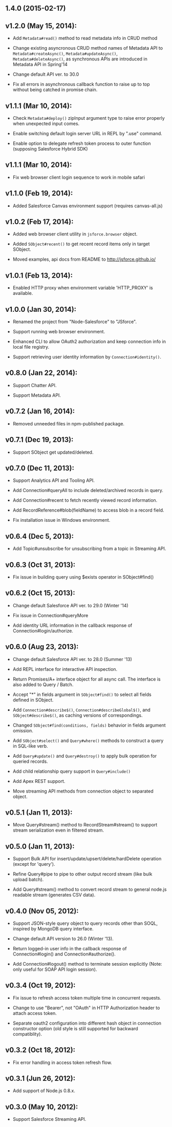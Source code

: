 ## 1.4.0 (2015-02-17)


## v1.2.0 (May 15, 2014):

* Add `Metadata#read()` method to read metadata info in CRUD method

* Change existing asyncronous CRUD method names of Metadata API to `Metadata#createAsync()`, `Metadata#updateAsync()`, `Metadata#deleteAsync()`, as synchronous APIs are introduced in Metadata API in Spring'14

* Change default API ver. to 30.0

* Fix all errors in asynchronous callback function to raise up to top without being catched in promise chain.


## v1.1.1 (Mar 10, 2014):

* Check `Metadata#deploy()` zipInput argument type to raise error properly when unexpected input comes.

* Enable switching default login server URL in REPL by ".use" command.

* Enable option to delegate refresh token process to outer function (supposing Salesforce Hybrid SDK)


## v1.1.1 (Mar 10, 2014):

* Fix web browser client login sequence to work in mobile safari


## v1.1.0 (Feb 19, 2014):

* Added Salesforce Canvas environment support (requires canvas-all.js)


## v1.0.2 (Feb 17, 2014):

* Added web browser client utility in `jsforce.browser` object.

* Added `SObject#recent()` to get recent record items only in target SObject.

* Moved examples, api docs from README to http://jsforce.github.io/


## v1.0.1 (Feb 13, 2014):

* Enabled HTTP proxy when environment variable 'HTTP_PROXY' is available.


## v1.0.0 (Jan 30, 2014):

* Renamed the project from "Node-Salesforce" to "JSforce".

* Support running web browser environment.

* Enhanced CLI to allow OAuth2 authorization and keep connection info in local file registry.

* Support retrieving user identity information by `Connection#identity()`.


## v0.8.0 (Jan 22, 2014):

* Support Chatter API.

* Support Metadata API.


## v0.7.2 (Jan 16, 2014):

* Removed unneeded files in npm-published package.


## v0.7.1 (Dec 19, 2013):

* Support SObject get updated/deleted.


## v0.7.0 (Dec 11, 2013):

* Support Analytics API and Tooling API.

* Add Connection#queryAll to include deleted/archived records in query.

* Add Connection#recent to fetch recently viewed record information.

* Add RecordReference#blob(fieldName) to access blob in a record field.

* Fix installation issue in Windows environment.


## v0.6.4 (Dec 5, 2013):

* Add Topic#unsubscribe for unsubscribing from a topic in Streaming API.

## v0.6.3 (Oct 31, 2013):

* Fix issue in building query using $exists operator in SObject#find()

## v0.6.2 (Oct 15, 2013):

* Change default Salesforce API ver. to 29.0 (Winter '14)

* Fix issue in Connection#queryMore

* Add identity URL information in the callback response of Connection#login/authorize.


## v0.6.0 (Aug 23, 2013):

* Change default Salesforce API ver. to 28.0 (Summer '13)

* Add REPL interface for interactive API inspection.

* Return Promises/A+ interface object for all async call. The interface is also added to Query / Batch.

* Accept "*" in fields argument in `SObject#find()` to select all fields defined in SObject.

* Add `Connection#describe$()`, `Connection#describeGlobal$()`, and `SObject#describe$()`, as caching versions of correspondings.

* Changed `SObject#find(conditions, fields)` behavior in fields argument omission.

* Add `SObject#select()` and `Query#where()` methods to construct a query in SQL-like verb.

* Add `Query#update()` and `Query#destroy()` to apply bulk operation for queried records.

* Add child relationship query support in `Query#include()`

* Add Apex REST support.

* Move streaming API methods from connection object to separated object.

## v0.5.1 (Jan 11, 2013):

* Move Query#stream() method to RecordStream#stream() to support stream serialization even in filtered stream.

## v0.5.0 (Jan 11, 2013):

* Support Bulk API for insert/update/upsert/delete/hardDelete operation (except for 'query').

* Refine Query#pipe to pipe to other output record stream (like bulk upload batch).

* Add Query#stream() method to convert record stream to general node.js readable stream (generates CSV data).


## v0.4.0 (Nov 05, 2012):

* Support JSON-style query object to query records other than SOQL, inspired by MongoDB query interface.

* Change default API version to 26.0 (Winter '13).

* Return logged-in user info in the callback response of Connection#login() and Connection#authorize().

* Add Connection#logout() method to terminate session explicitly (Note: only useful for SOAP API login session).


## v0.3.4 (Oct 19, 2012):

* Fix issue to refresh access token multiple time in concurrent requests.

* Change to use "Bearer", not "OAuth" in HTTP Authorization header to attach access token.

* Separate oauth2 configuration into different hash object in connection constructor option
 (old style is still supported for backward compatiblity).


## v0.3.2 (Oct 18, 2012):

* Fix error handling in access token refresh flow.


## v0.3.1 (Jun 26, 2012):

* Add support of Node.js 0.8.x.


## v0.3.0 (May 10, 2012):

* Support Salesforce Streaming API.

